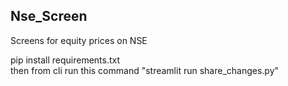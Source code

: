 ## Nse_Screen
Screens for equity prices on NSE

pip install requirements.txt <br/>
then from cli run this command "streamlit run share_changes.py" <br/>
